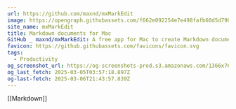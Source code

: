 ```yaml
---
url: https://github.com/maxnd/mxMarkEdit
image: https://opengraph.githubassets.com/f662e092254e7e498fafb60d5d7905a46f86a48fca1390581995856023a9cfb9/maxnd/mxMarkEdit
site_name: mxMarkEdit
title: Markdown documents for Mac
GitHub _ maxnd/mxMarkEdit: A free app for Mac to create Markdown documents with stylistic support, tasks, simple databases, bibliographies and presentations
favicon: https://github.githubassets.com/favicons/favicon.svg
tags:
  - Productivity
og_screenshot_url: https://og-screenshots-prod.s3.amazonaws.com/1366x768/80/false/6f31a9ab623bee88fd748f43103cc09bc90c95c1c67a45776a3b04685a6ab6e0.jpeg
og_last_fetch: 2025-03-05T03:57:18.897Z
og-last-fetch: 2025-03-06T21:43:57.839Z
---
```





[[Markdown]]

